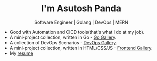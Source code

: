 <h1 align="center">I'm Asutosh Panda</h1>
<p align="center">Software Engineer | Golang | DevOps | MERN</p>




- Good with Automation and CICD tools(that's what I do at my job).
- A mini-project collection, written in Go - [Go Gallery](https://github.com/exitAsutosh/go-gallery).
- A collection of DevOps Scenarios - [DevOps Gallery](https://github.com/exitAsutosh/devops-gallery).
- A mini-project collection, written in HTML/CSS/JS - [Frontend Gallery](https://github.com/exitAsutosh/frontend-gallery).
- My [resume](https://drive.google.com/file/d/1p3Tftn_4VN59RjvBI9kdKORaLDzr_AqX/view?usp=sharing)

